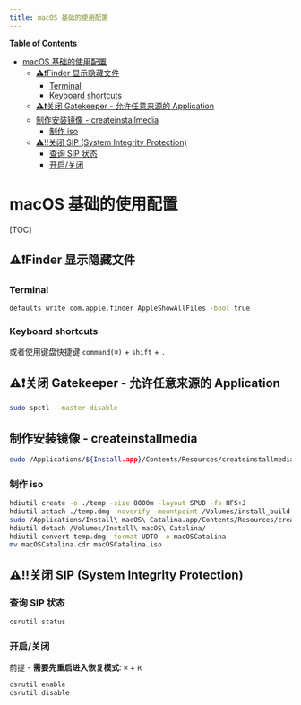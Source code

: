 ```yaml
---
title: macOS 基础的使用配置
---
```


<!-- START doctoc generated TOC please keep comment here to allow auto update -->
<!-- DON'T EDIT THIS SECTION, INSTEAD RE-RUN doctoc TO UPDATE -->
**Table of Contents**

- [macOS 基础的使用配置](#macos-基础的使用配置)
  - [⚠️❗️Finder 显示隐藏文件](#️️finder-显示隐藏文件)
    - [Terminal](#terminal)
    - [Keyboard shortcuts](#keyboard-shortcuts)
  - [⚠️❗️关闭 Gatekeeper - 允许任意来源的 Application](#️️关闭-gatekeeper---允许任意来源的-application)
  - [制作安装镜像 - createinstallmedia](#制作安装镜像---createinstallmedia)
    - [制作 iso](#制作-iso)
  - [⚠️‼️关闭 SIP (System Integrity Protection)](#️️关闭-sip-system-integrity-protection)
    - [查询 SIP 状态](#查询-sip-状态)
    - [开启/关闭](#开启关闭)

<!-- END doctoc generated TOC please keep comment here to allow auto update -->

# macOS 基础的使用配置

[TOC]

## ⚠️❗️Finder 显示隐藏文件
### Terminal
```bash
defaults write com.apple.finder AppleShowAllFiles -bool true
```
### Keyboard shortcuts
或者使用键盘快捷键 `command(⌘)` + `shift` + `.`

## ⚠️❗️关闭 Gatekeeper - 允许任意来源的 Application

```bash
sudo spctl --master-disable
```

## 制作安装镜像 - createinstallmedia

```bash
sudo /Applications/${Install.app}/Contents/Resources/createinstallmedia --volume /Volumes/${MyVolume} /Applications/${Install.app} --downloadassets --nointeraction
```

### 制作 iso

```bash
hdiutil create -o ./temp -size 8000m -layout SPUD -fs HFS+J
hdiutil attach ./temp.dmg -noverify -mountpoint /Volumes/install_build
sudo /Applications/Install\ macOS\ Catalina.app/Contents/Resources/createinstallmedia  --volume /Volumes/install_build/
hdiutil detach /Volumes/Install\ macOS\ Catalina/
hdiutil convert temp.dmg -format UDTO -o macOSCatalina
mv macOSCatalina.cdr macOSCatalina.iso
```

## ⚠️‼️关闭 SIP (System Integrity Protection)

### 查询 SIP 状态

```bash
csrutil status
```

### 开启/关闭

前提 - **需要先重启进入恢复模式**: `⌘` + `R`

```bash
csrutil enable
csrutil disable
```

